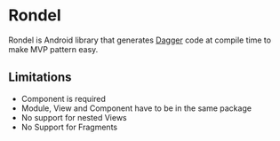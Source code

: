 # Rondel

Rondel is Android library that generates [Dagger](http://google.github.io/dagger/) code at compile time to make MVP pattern easy.

## Limitations
 * Component is required
 * Module, View and Component have to be in the same package
 * No support for nested Views
 * No Support for Fragments